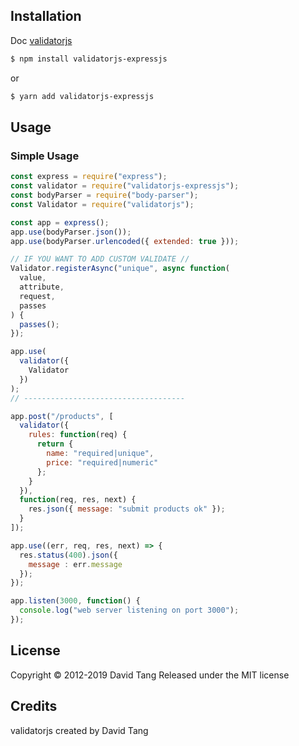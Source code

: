## Installation

Doc [validatorjs](https://github.com/skaterdav85/validatorjs)


```sh
$ npm install validatorjs-expressjs
```

or

```sh
$ yarn add validatorjs-expressjs
```

## Usage

### Simple Usage

```javascript
const express = require("express");
const validator = require("validatorjs-expressjs");
const bodyParser = require("body-parser");
const Validator = require("validatorjs");

const app = express();
app.use(bodyParser.json());
app.use(bodyParser.urlencoded({ extended: true }));

// IF YOU WANT TO ADD CUSTOM VALIDATE //
Validator.registerAsync("unique", async function(
  value,
  attribute,
  request,
  passes
) {
  passes();
});

app.use(
  validator({
    Validator
  })
);
// ------------------------------------

app.post("/products", [
  validator({
    rules: function(req) {
      return {
        name: "required|unique",
        price: "required|numeric"
      };
    }
  }),
  function(req, res, next) {
    res.json({ message: "submit products ok" });
  }
]);

app.use((err, req, res, next) => {
  res.status(400).json({
    message : err.message
  });
});

app.listen(3000, function() {
  console.log("web server listening on port 3000");
});
```


## License

Copyright © 2012-2019 David Tang Released under the MIT license

## Credits

validatorjs created by David Tang